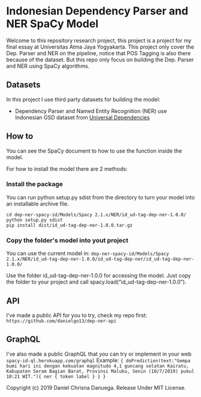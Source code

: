 # Indonesian Dependency Parser and NER SpaCy Model
Welcome to this repository research project, this project is a project for my final essay at Universitas Atma Jaya Yogyakarta. This project only cover the Dep. Parser and NER on the pipeline, notice that POS Tagging is also there because of the dataset. But this repo only focus on building the Dep. Parser and NER using SpaCy algorithms.

## Datasets
In this project I use third party datasets for building the model:
- Dependency Parser and Named Entity Recognition (NER) use Indonesian GSD dataset from [Universal Dependencies](http://universaldependencies.org/#download)

## How to
You can see the SpaCy document to how to use the function inside the model. 

For how to install the model there are 2 methods:
### Install the package
You can run python setup.py sdist from the directory to turn your model into an installable archive file.
````    
cd dep-ner-spacy-id/Models/Spacy 2.1.x/NER/id_ud-tag-dep-ner-1.0.0/
python setup.py sdist
pip install dist/id_ud-tag-dep-ner-1.0.0.tar.gz
````
### Copy the folder's model into yout project
You can use the current model in: 
`dep-ner-spacy-id/Models/Spacy 2.1.x/NER/id_ud-tag-dep-ner-1.0.0/id_ud-tag-dep-ner/id_ud-tag-dep-ner-1.0.0/`

Use the folder id_ud-tag-dep-ner-1.0.0 for accessing the model. 
Just copy the folder to your project and call spacy.load(“id_ud-tag-dep-ner-1.0.0”). 

## API
I've made a public API for you to try, check my repo first: `https://github.com/danielgo13/dep-ner-api`

## GraphQL
I've also made a public GraphQL that you can try or implement in your web `spacy-id-ql.herokuapp.com/graphql`
Example:
`
{
  doPrediction(text:"Gempa bumi hari ini dengan kekuatan magnitudo 4,1 guncang selatan Kairatu, Kabupaten Seram Bagian Barat, Provinsi Maluku, Senin (10/7/2019) pukul 10:21 WIT."){
    ner {
      token
      label
    }
  }
}
`


Copyright (c) 2019 Daniel Chrisna Danuega. Release Under MIT License.
